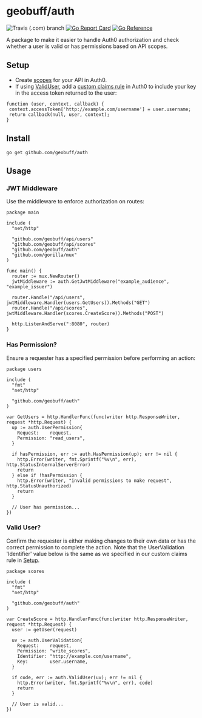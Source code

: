 # geobuff/auth
![Travis (.com) branch](https://img.shields.io/travis/com/geobuff/auth/main)
[![Go Report Card](https://goreportcard.com/badge/github.com/geobuff/auth)](https://goreportcard.com/report/github.com/geobuff/auth)
[![Go Reference](https://pkg.go.dev/badge/github.com/geobuff/auth.svg)](https://pkg.go.dev/github.com/geobuff/auth)

A package to make it easier to handle Auth0 authorization and check whether a user is valid or has permissions based on API scopes.

## Setup
 - Create [scopes](https://auth0.com/docs/scopes/api-scopes) for your API in Auth0.
 - If using [ValidUser](#valid-user), add a [custom claims rule](https://auth0.com/docs/scopes/sample-use-cases-scopes-and-claims#add-custom-claims-to-a-token) in Auth0 to include your key in the access token returned to the user:
 ```
 function (user, context, callback) {
  context.accessToken['http://example.com/username'] = user.username;
  return callback(null, user, context);
}
 ```
 
## Install
```
go get github.com/geobuff/auth
```

## Usage

### JWT Middleware
Use the middleware to enforce authorization on routes:

```
package main

include (
  "net/http"
  
  "github.com/geobuff/api/users"
  "github.com/geobuff/api/scores"
  "github.com/geobuff/auth"
  "github.com/gorilla/mux"
)

func main() {
  router := mux.NewRouter()
  jwtMiddleware := auth.GetJwtMiddleware("example_audience", "example_issuer")
  
  router.Handle("/api/users", jwtMiddleware.Handler(users.GetUsers)).Methods("GET")
  router.Handle("/api/scores", jwtMiddleware.Handler(scores.CreateScore)).Methods("POST")
  
  http.ListenAndServe(":8080", router)
}
```

### Has Permission?
Ensure a requester has a specified permission before performing an action:

```
package users

include (
  "fmt"
  "net/http"
  
  "github.com/geobuff/auth"
)

var GetUsers = http.HandlerFunc(func(writer http.ResponseWriter, request *http.Request) {
  up := auth.UserPermission{
    Request:    request,
    Permission: "read_users",
  }

  if hasPermission, err := auth.HasPermission(up); err != nil {
    http.Error(writer, fmt.Sprintf("%v\n", err), http.StatusInternalServerError)
    return
  } else if !hasPermission {
    http.Error(writer, "invalid permissions to make request", http.StatusUnauthorized)
    return
  }
  
  // User has permission...
})
```

### Valid User?
Confirm the requester is either making changes to their own data or has the correct permission to complete the action. Note that the UserValidation 'Identifier' value below is the same as we specified in our custom claims rule in [Setup](#setup).

```
package scores

include (
  "fmt"
  "net/http"
  
  "github.com/geobuff/auth"
)

var CreateScore = http.HandlerFunc(func(writer http.ResponseWriter, request *http.Request) {
  user := getUser(request)
  
  uv := auth.UserValidation{
    Request:    request,
    Permission: "write_scores",
    Identifier: "http://example.com/username",
    Key:        user.username,
  }

  if code, err := auth.ValidUser(uv); err != nil {
    http.Error(writer, fmt.Sprintf("%v\n", err), code)
    return
  }

  // User is valid...
})
```
